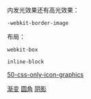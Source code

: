 

内发光效果还有高光效果：

    -webkit-border-image

布局：

    webkit-box

    inline-block

[50-css-only-icon-graphics](http://www.oschina.net/news/52103/50-css-only-icon-graphics)


[渐变](http://www.w3cplus.com/node/44)
[圆角](http://www.w3cplus.com/node/48)
[阴影](http://www.w3cplus.com/content/css3-box-shadow)